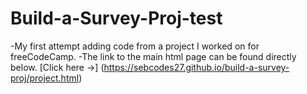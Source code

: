 # Build-a-Survey-Proj-test
-My first attempt adding code from a project I worked on for freeCodeCamp.
-The link to the main html page can be found directly below.
[Click here ->] (https://sebcodes27.github.io/build-a-survey-proj/project.html)
